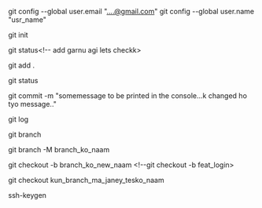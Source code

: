 <!--yedi git first time setup gardai ho bhaney start chai yeta bata garam haii --->
git config --global user.email "....@gmail.com"
git config --global user.name "usr_name"

<!--to setup git in the project-->
git init

git status<!-- add garnu agi lets checkk>

<!-- to add files in git --->
git add .

<!-- to check status---k k xa git file bhitra,..k k add xa xaina dekhaunxa..--->
<!-- yedi git status garda red aaako xa bhaney thoose files are not in the git ...if green then yes-->
git status

<!--to commit after adding-->
git commit -m "somemessage to be printed in the console...k changed ho tyo message.."

<!-- k k changes haru gareko xa hamle ,...k k commit gareko xa bhanera yeuta thau ma store bhako hunxa ..to check it out--->
git log

<!--branch ko naam check out garna lai --->
git branch

<!-- by default chai github le hamro branch ko naam main bhanera banaunxa whereas git le chai master bhanera banaunxa..--->
<!--rename the current branch--->
git branch -M branch_ko_naam

<!--create new branch--generaally branch ko naam chai feature anusar banaunu parxa..jpaitei banayera chaldaina bhai..generally chai feature ho bhaney chai naam ko agadi feat bhanera haldinxa bug xa bhaney chai bug bhanera agdi haldinxa..issue xa bhaney issue bhanera haldinxa...natra overwrite ko problems aauna sakxa..--->
git checkout -b branch_ko_new_naam <!--git checkout -b feat_login>

<!---every branches are isolated of each other>

<!--to switch the branch from one another-->
git checkout kun_branch_ma_janey_tesko_naam

<!--jastai ma yeuta branch ma xu ra maile tyo branch ma basera arko yeuta branch banaye bhaney just tyo branch ko clone branch banney hoo..simply ma suruma bhako branch ma jj thyo newly creatd brance ma clone huney bhayo..and both of the branches are isolated..bhanna ley they are independent of each other ..yeuta ko updates and changes le arko lai kei problems gardaina...and soo on and onnnn-->

ssh-keygen
